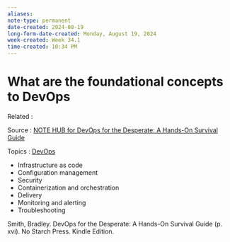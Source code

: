 ```yaml
---
aliases:
note-type: permanent
date-created: 2024-08-19
long-form-date-created: Monday, August 19, 2024
week-created: Week 34.1
time-created: 10:34 PM
---
```


# What are the foundational concepts to DevOps

Related :

Source : [NOTE HUB for DevOps for the Desperate: A Hands-On Survival Guide](../Book%20Notes%20and%20References%20Library%20📚/DevOps%20for%20the%20Desperate/NOTE%20HUB.md)

Topics : [DevOps](DevOps)

- Infrastructure as code
- Configuration management
- Security
- Containerization and orchestration
- Delivery
- Monitoring and alerting
- Troubleshooting

Smith, Bradley. DevOps for the Desperate: A Hands-On Survival Guide (p. xvi). No Starch Press. Kindle Edition.
